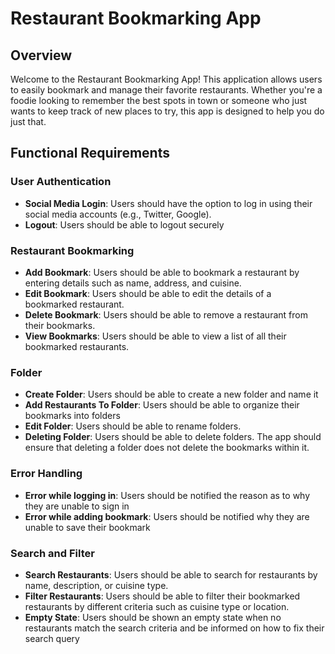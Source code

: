# Restaurant Bookmarking App

## Overview

Welcome to the Restaurant Bookmarking App! This application allows users to easily bookmark and manage their favorite restaurants. Whether you're a foodie looking to remember the best spots in town or someone who just wants to keep track of new places to try, this app is designed to help you do just that.

## Functional Requirements

### User Authentication
- **Social Media Login**: Users should have the option to log in using their social media accounts (e.g., Twitter, Google).
- **Logout**: Users should be able to logout securely

### Restaurant Bookmarking
- **Add Bookmark**: Users should be able to bookmark a restaurant by entering details such as name, address, and cuisine.
- **Edit Bookmark**: Users should be able to edit the details of a bookmarked restaurant.
- **Delete Bookmark**: Users should be able to remove a restaurant from their bookmarks.
- **View Bookmarks**: Users should be able to view a list of all their bookmarked restaurants.

### Folder
- **Create Folder**: Users should be able to create a new folder and name it
- **Add Restaurants To Folder**: Users should be able to organize their bookmarks into folders
- **Edit Folder**: Users should be able to rename folders. 
- **Deleting Folder**: Users should be able to delete folders. The app should ensure that deleting a folder does not delete the bookmarks within it.

### Error Handling
- **Error while logging in**: Users should be notified the reason as to why they are unable to sign in
- **Error while adding bookmark**: Users should be notified why they are unable to save their bookmark

### Search and Filter
- **Search Restaurants**: Users should be able to search for restaurants by name, description, or cuisine type.
- **Filter Restaurants**: Users should be able to filter their bookmarked restaurants by different criteria such as cuisine type or location.
- **Empty State**: Users should be shown an empty state when no restaurants match the search criteria and be informed on how to fix their search query
